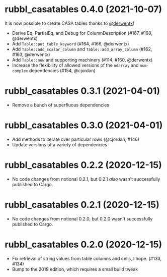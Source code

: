 # rubbl_casatables 0.4.0 (2021-10-07)

It is now possible to create CASA tables thanks to [@derwentx]!

[@derwentx]: https://github.com/derwentx

- Derive Eq, PartialEq, and Debug for ColumnDescription (#167, #168, @derwentx)
- Add `Table::put_table_keyword` (#164, #166, @derwentx)
- Add `Table::add_scalar_column` and `Table::add_array_column` (#162, #163, @derwentx)
- Add `Table::new` and supporting machinery (#114, #160, @derwentx)
- Increase the flexibility of allowed versions of the `ndarray` and
  `num-complex` dependencies (#154, @cjordan)

# rubbl_casatables 0.3.1 (2021-04-01)

- Remove a bunch of superfluous dependencies

# rubbl_casatables 0.3.0 (2021-04-01)

- Add methods to iterate over particular rows (@cjordan, #146)
- Update versions of a variety of dependencies

# rubbl_casatables 0.2.2 (2020-12-15)

- No code changes from notional 0.2.1, but 0.2.1 *also* wasn't successfully
  published to Cargo.

# rubbl_casatables 0.2.1 (2020-12-15)

- No code changes from notional 0.2.0, but 0.2.0 wasn't successfully published
  to Cargo.

# rubbl_casatables 0.2.0 (2020-12-15)

- Fix retrieval of string values from table columns and cells, I hope.
  (#133, #134)
- Bump to the 2018 edition, which requires a small build tweak
